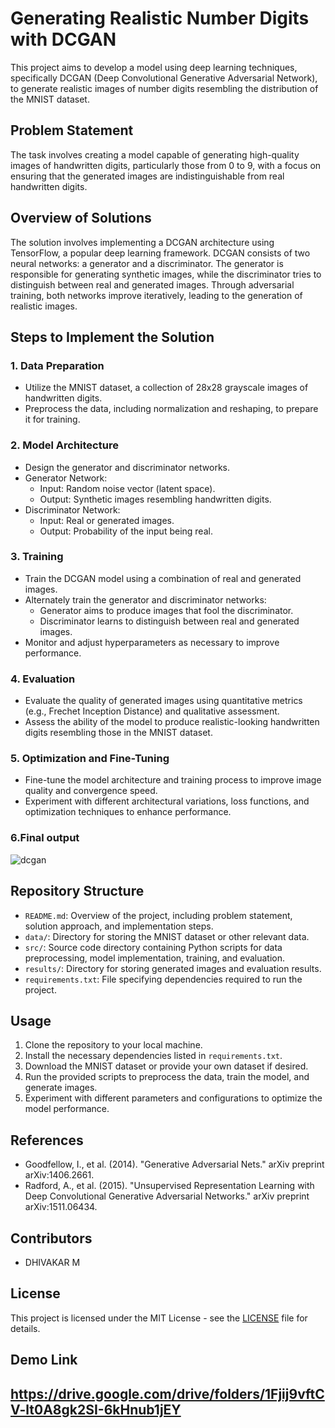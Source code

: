 # Generating Realistic Number Digits with DCGAN

This project aims to develop a model using deep learning techniques, specifically DCGAN (Deep Convolutional Generative Adversarial Network), to generate realistic images of number digits resembling the distribution of the MNIST dataset.

## Problem Statement
The task involves creating a model capable of generating high-quality images of handwritten digits, particularly those from 0 to 9, with a focus on ensuring that the generated images are indistinguishable from real handwritten digits.

## Overview of Solutions
The solution involves implementing a DCGAN architecture using TensorFlow, a popular deep learning framework. DCGAN consists of two neural networks: a generator and a discriminator. The generator is responsible for generating synthetic images, while the discriminator tries to distinguish between real and generated images. Through adversarial training, both networks improve iteratively, leading to the generation of realistic images.

## Steps to Implement the Solution

### 1. Data Preparation
- Utilize the MNIST dataset, a collection of 28x28 grayscale images of handwritten digits.
- Preprocess the data, including normalization and reshaping, to prepare it for training.

### 2. Model Architecture
- Design the generator and discriminator networks.
- Generator Network:
  - Input: Random noise vector (latent space).
  - Output: Synthetic images resembling handwritten digits.
- Discriminator Network:
  - Input: Real or generated images.
  - Output: Probability of the input being real.

### 3. Training
- Train the DCGAN model using a combination of real and generated images.
- Alternately train the generator and discriminator networks:
  - Generator aims to produce images that fool the discriminator.
  - Discriminator learns to distinguish between real and generated images.
- Monitor and adjust hyperparameters as necessary to improve performance.

### 4. Evaluation
- Evaluate the quality of generated images using quantitative metrics (e.g., Frechet Inception Distance) and qualitative assessment.
- Assess the ability of the model to produce realistic-looking handwritten digits resembling those in the MNIST dataset.

### 5. Optimization and Fine-Tuning
- Fine-tune the model architecture and training process to improve image quality and convergence speed.
- Experiment with different architectural variations, loss functions, and optimization techniques to enhance performance.

### 6.Final output

![dcgan](https://github.com/dhivakar-70/tnsdc-genAI/assets/114644591/77b02ead-94f1-4b0d-a5ba-c4ec8804b8e1)


## Repository Structure
- `README.md`: Overview of the project, including problem statement, solution approach, and implementation steps.
- `data/`: Directory for storing the MNIST dataset or other relevant data.
- `src/`: Source code directory containing Python scripts for data preprocessing, model implementation, training, and evaluation.
- `results/`: Directory for storing generated images and evaluation results.
- `requirements.txt`: File specifying dependencies required to run the project.

## Usage
1. Clone the repository to your local machine.
2. Install the necessary dependencies listed in `requirements.txt`.
3. Download the MNIST dataset or provide your own dataset if desired.
4. Run the provided scripts to preprocess the data, train the model, and generate images.
5. Experiment with different parameters and configurations to optimize the model performance.

## References
- Goodfellow, I., et al. (2014). "Generative Adversarial Nets." arXiv preprint arXiv:1406.2661.
- Radford, A., et al. (2015). "Unsupervised Representation Learning with Deep Convolutional Generative Adversarial Networks." arXiv preprint arXiv:1511.06434.

## Contributors
- DHIVAKAR M

## License
This project is licensed under the MIT License - see the [LICENSE](LICENSE) file for details.

## Demo Link
https://drive.google.com/drive/folders/1Fjij9vftCV-lt0A8gk2SI-6kHnub1jEY
---
